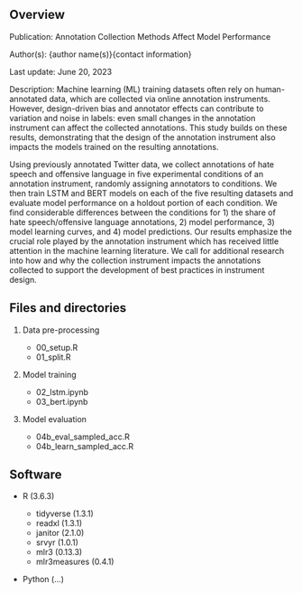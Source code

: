 ## Overview

Publication: Annotation Collection Methods Affect Model Performance

Author(s): {author name(s)}{contact information}

Last update: June 20, 2023

Description: Machine learning (ML) training datasets often rely on human-annotated data, which are collected via online annotation instruments. However, design-driven bias and annotator effects can contribute to variation and noise in labels: even small changes in the annotation instrument can affect the collected annotations. This study builds on these results, demonstrating that the design of the annotation instrument also impacts the models trained on the resulting annotations. 

Using previously annotated Twitter data, we collect annotations of hate speech and offensive language in five experimental conditions of an annotation instrument, randomly assigning annotators to conditions. We then train LSTM and BERT models on each of the five resulting datasets and evaluate model performance on a holdout portion of each condition. We find considerable differences between the conditions for 1) the share of hate speech/offensive language annotations, 2) model performance, 3) model learning curves, and 4) model predictions. Our results emphasize the crucial role played by the annotation instrument which has received little attention in the machine learning literature. We call for additional research into how and why the collection instrument impacts the annotations collected to support the development of best practices in instrument design.

## Files and directories

1. Data pre-processing 
    + 00_setup.R
    + 01_split.R
    
2. Model training 
    + 02_lstm.ipynb
    + 03_bert.ipynb
    
3. Model evaluation
    + 04b_eval_sampled_acc.R
    + 04b_learn_sampled_acc.R

## Software

- R (3.6.3)
  - tidyverse (1.3.1)
  - readxl (1.3.1)
  - janitor (2.1.0)
  - srvyr (1.0.1)
  - mlr3 (0.13.3)
  - mlr3measures (0.4.1)

- Python (...)
